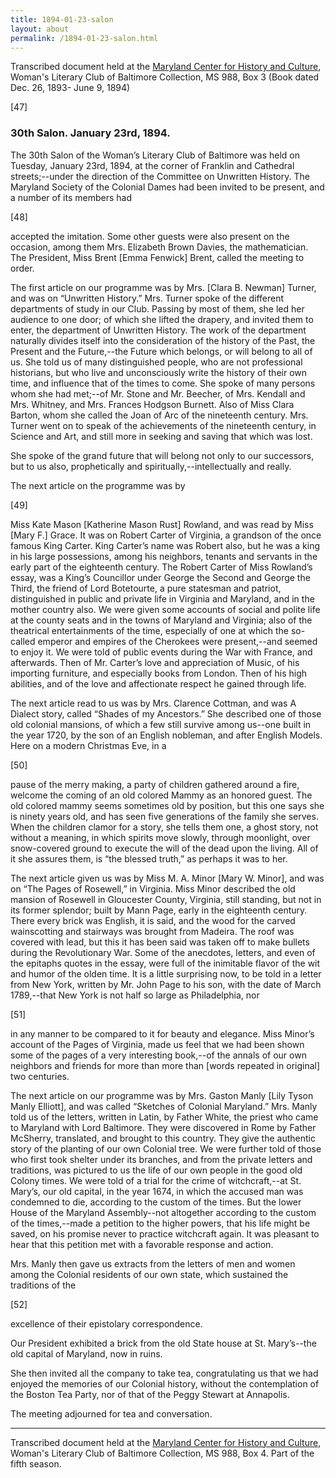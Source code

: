 ```yaml
---
title: 1894-01-23-salon
layout: about
permalink: /1894-01-23-salon.html
---
```

Transcribed document held at the [Maryland Center for History and Culture](http://mdhs.org/), Woman's Literary Club of Baltimore Collection, MS 988, Box 3 (Book dated Dec. 26, 1893- June 9, 1894)

[47]

### 30th Salon. January 23rd, 1894.

The 30th Salon of the Woman’s Literary Club of Baltimore was held on Tuesday, January 23rd, 1894, at the corner of Franklin and Cathedral streets;--under the direction of the Committee on Unwritten History. The Maryland Society of the Colonial Dames had been invited to be present, and a number of its members had

[48]

accepted the imitation. Some other guests were also present on the occasion, among them Mrs. Elizabeth Brown Davies, the mathematician. The President, Miss Brent [Emma Fenwick] Brent, called the meeting to order.

The first article on our programme was by Mrs. [Clara B. Newman] Turner, and was on “Unwritten History.” Mrs. Turner spoke of the different departments of study in our Club. Passing by most of them, she led her audience to one door; of which she lifted the drapery, and invited them to enter, the department of Unwritten History. The work of the department naturally divides itself into the consideration of the history of the Past, the Present and the Future,--the Future which belongs, or will belong to all of us. She told us of many distinguished people, who are not professional historians, but who live and unconsciously write the history of their own time, and influence that of the times to come. She spoke of many persons whom she had met;--of Mr. Stone and Mr. Beecher, of Mrs. Kendall and Mrs. Whitney, and Mrs. Frances Hodgson Burnett. Also of Miss Clara Barton, whom she called the Joan of Arc of the nineteenth century. Mrs. Turner went on to speak of the achievements of the nineteenth century, in Science and Art, and still more in seeking and saving that which was lost.

She spoke of the grand future that will belong not only to our successors, but to us also, prophetically and spiritually,--intellectually and really.

The next article on the programme was by

[49]

Miss Kate Mason [Katherine Mason Rust] Rowland, and was read by Miss [Mary F.] Grace. It was on Robert Carter of Virginia, a grandson of the once famous King Carter. King Carter’s name was Robert also, but he was a king in his large possessions, among his neighbors, tenants and servants in the early part of the eighteenth century. The Robert Carter of Miss Rowland’s essay, was a King’s Councillor under George the Second and George the Third, the friend of Lord Botetourte, a pure statesman and patriot, distinguished in public and private life in Virginia and Maryland, and in the mother country also. We were given some accounts of social and polite life at the county seats and in the towns of Maryland and Virginia; also of the theatrical entertainments of the time, especially of one at which the so-called emperor and empires of the Cherokees were present,--and seemed to enjoy it. We were told of public events during the War with France, and afterwards. Then of Mr. Carter’s love and appreciation of Music, of his importing furniture, and especially books from London. Then of his high abilities, and of the love and affectionate respect he gained through life.

The next article read to us was by Mrs. Clarence Cottman, and was A Dialect story, called “Shades of my Ancestors.” She described one of those old colonial mansions, of which a few still survive among us--one built in the year 1720, by the son of an English nobleman, and after English Models. Here on a modern Christmas Eve, in a

[50]

pause of the merry making, a party of children gathered around a fire, welcome the coming of an old colored Mammy as an honored guest. The old colored mammy seems sometimes old by position, but this one says she is ninety years old, and has seen five generations of the family she serves. When the children clamor for a story, she tells them one, a ghost story, not without a meaning, in which spirits move slowly, through moonlight, over snow-covered ground to execute the will of the dead upon the living. All of it she assures them, is “the blessed truth,” as perhaps it was to her.

The next article given us was by Miss M. A. Minor [Mary W. Minor], and was on “The Pages of Rosewell,” in Virginia. Miss Minor described the old mansion of Rosewell in Gloucester County, Virginia, still standing, but not in its former splendor; built by Mann Page, early in the eighteenth century. There every brick was English, it is said, and the wood for the carved wainscotting and stairways was brought from Madeira. The roof was covered with lead, but this it has been said was taken off to make bullets during the Revolutionary War. Some of the anecdotes, letters, and even of the epitaphs quotes in the essay, were full of the inimitable flavor of the wit and humor of the olden time. It is a little surprising now, to be told in a letter from New York, written by Mr. John Page to his son, with the date of March 1789,--that New York is not half so large as Philadelphia, nor

[51]

in any manner to be compared to it for beauty and elegance. Miss Minor’s account of the Pages of Virginia, made us feel that we had been shown some of the pages of a very interesting book,--of the annals of our own neighbors and friends for more than more than [words repeated in original] two centuries.

The next article on our programme was by Mrs. Gaston Manly [Lily Tyson Manly Elliott], and was called “Sketches of Colonial Maryland.” Mrs. Manly told us of the letters, written in Latin, by Father White, the priest who came to Maryland with Lord Baltimore. They were discovered in Rome by Father McSherry, translated, and brought to this country. They give the authentic story of the planting of our own Colonial tree. We were further told of those who first took shelter under its branches, and from the private letters and traditions, was pictured to us the life of our own people in the good old Colony times. We were told of a trial for the crime of witchcraft,--at St. Mary’s, our old capital, in the year 1674, in which the accused man was condemned to die, according to the custom of the times. But the lower House of the Maryland Assembly--not altogether according to the custom of the times,--made a petition to the higher powers, that his life might be saved, on his promise never to practice witchcraft again. It was pleasant to hear that this petition met with a favorable response and action.

Mrs. Manly then gave us extracts from the letters of men and women among the Colonial residents of our own state, which sustained the traditions of the

[52]

excellence of their epistolary correspondence.

Our President exhibited a brick from the old State house at St. Mary’s--the old capital of Maryland, now in ruins.

She then invited all the company to take tea, congratulating us that we had enjoyed the memories of our Colonial history, without the contemplation of the Boston Tea Party, nor of that of the Peggy Stewart at Annapolis.

The meeting adjourned for tea and conversation.
<hr>

Transcribed document held at the [Maryland Center for History and Culture](http://mdhs.org/), Woman's Literary Club of Baltimore Collection, MS 988, Box 4. Part of the fifth season.
